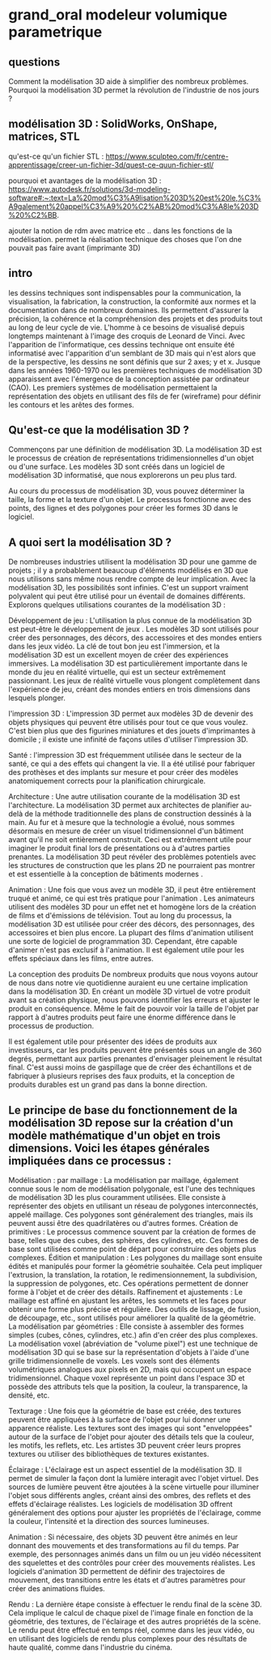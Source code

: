 # grand_oral modeleur volumique parametrique

## questions

Comment la modélisation 3D aide à simplifier des nombreux problèmes.
Pourquoi la modélisation 3D permet la révolution de l'industrie de nos jours ?

## modélisation 3D : SolidWorks, OnShape, matrices, STL

qu'est-ce qu'un fichier STL : https://www.sculpteo.com/fr/centre-apprentissage/creer-un-fichier-3d/quest-ce-quun-fichier-stl/

pourquoi et avantages de la modélisation 3D : https://www.autodesk.fr/solutions/3d-modeling-software#:~:text=La%20mod%C3%A9lisation%203D%20est%20le,%C3%A9galement%20appel%C3%A9%20%C2%AB%20mod%C3%A8le%203D%20%C2%BB.

ajouter la notion de rdm avec matrice etc .. dans les fonctions de la modélisation.
permet la réalisation technique des choses que l'on dne pouvait pas faire avant (imprimante 3D)

## intro
les dessins techniques sont indispensables pour la communication, la visualisation, la fabrication, la construction, la conformité aux normes et la documentation dans de nombreux domaines. Ils permettent d'assurer la précision, la cohérence et la compréhension des projets et des produits tout au long de leur cycle de vie. L'homme à ce besoins de visualisé depuis longtemps maintenant à l'image des croquis de Leonard de Vinci. Avec l'apparition de l'informatique, ces dessins technique ont ensuite été informatisé avec l'apparition d'un semblant de 3D mais qui n'est alors que de la perspective, les dessins ne sont définis que sur 2 axes; y et x. Jusque dans les années 1960-1970 ou les premières techniques de modélisation 3D apparaissent avec l'émergence de la conception assistée par ordinateur (CAO). Les premiers systèmes de modélisation permettaient la représentation des objets en utilisant des fils de fer (wireframe) pour définir les contours et les arêtes des formes.

## Qu'est-ce que la modélisation 3D ?
Commençons par une définition de modélisation 3D. La modélisation 3D est le processus de création de représentations tridimensionnelles d'un objet ou d'une surface. Les modèles 3D sont créés dans un logiciel de modélisation 3D informatisé, que nous explorerons un peu plus tard. 

Au cours du processus de modélisation 3D, vous pouvez déterminer la taille, la forme et la texture d'un objet. Le processus fonctionne avec des points, des lignes et des polygones pour créer les formes 3D dans le logiciel. 

## A quoi sert la modélisation 3D ? 
De nombreuses industries utilisent la modélisation 3D pour une gamme de projets ; il y a probablement beaucoup d'éléments modélisés en 3D que nous utilisons sans même nous rendre compte de leur implication. Avec la modélisation 3D, les possibilités sont infinies. C'est un support vraiment polyvalent qui peut être utilisé pour un éventail de domaines différents. Explorons quelques utilisations courantes de la modélisation 3D : 

Développement de jeu :
L'utilisation la plus connue de la modélisation 3D est peut-être le développement de jeux . Les modèles 3D sont utilisés pour créer des personnages, des décors, des accessoires et des mondes entiers dans les jeux vidéo. La clé de tout bon jeu est l'immersion, et la modélisation 3D est un excellent moyen de créer des expériences immersives.
La modélisation 3D est particulièrement importante dans le monde du jeu en réalité virtuelle, qui est un secteur extrêmement passionnant. Les jeux de réalité virtuelle vous plongent complètement dans l'expérience de jeu, créant des mondes entiers en trois dimensions dans lesquels plonger.

l'impression 3D : L'impression 3D permet aux modèles 3D de devenir des objets physiques qui peuvent être utilisés pour tout ce que vous voulez. C'est bien plus que des figurines miniatures et des jouets d'imprimantes à domicile ; il existe une infinité de façons utiles d'utiliser l'impression 3D.

Santé : l'impression 3D est fréquemment utilisée dans le secteur de la santé, ce qui a des effets qui changent la vie. Il a été utilisé pour fabriquer des prothèses et des implants sur mesure et pour créer des modèles anatomiquement corrects pour la planification chirurgicale. 

Architecture :
Une autre utilisation courante de la modélisation 3D est l'architecture. La modélisation 3D permet aux architectes de planifier au-delà de la méthode traditionnelle des plans de construction dessinés à la main. Au fur et à mesure que la technologie a évolué, nous sommes désormais en mesure de créer un visuel tridimensionnel d'un bâtiment avant qu'il ne soit entièrement construit.
Ceci est extrêmement utile pour imaginer le produit final lors de présentations ou à d'autres parties prenantes. La modélisation 3D peut révéler des problèmes potentiels avec les structures de construction que les plans 2D ne pourraient pas montrer et est essentielle à la conception de bâtiments modernes . 

Animation :
Une fois que vous avez un modèle 3D, il peut être entièrement truqué et animé, ce qui est très pratique pour l'animation . Les animateurs utilisent des modèles 3D pour un effet net et homogène lors de la création de films et d'émissions de télévision. Tout au long du processus, la modélisation 3D est utilisée pour créer des décors, des personnages, des accessoires et bien plus encore.
La plupart des films d'animation utilisent une sorte de logiciel de programmation 3D. Cependant, être capable d'animer n'est pas exclusif à l'animation. Il est également utile pour les effets spéciaux dans les films, entre autres. 

La conception des produits
De nombreux produits que nous voyons autour de nous dans notre vie quotidienne auraient eu une certaine implication dans la modélisation 3D. En créant un modèle 3D virtuel de votre produit avant sa création physique, nous pouvons identifier les erreurs et ajuster le produit en conséquence. Même le fait de pouvoir voir la taille de l'objet par rapport à d'autres produits peut faire une énorme différence dans le processus de production.

Il est également utile pour présenter des idées de produits aux investisseurs, car les produits peuvent être présentés sous un angle de 360 ​​degrés, permettant aux parties prenantes d'envisager pleinement le résultat final. C'est aussi moins de gaspillage que de créer des échantillons et de fabriquer à plusieurs reprises des faux produits, et la conception de produits durables est un grand pas dans la bonne direction.

## Le principe de base du fonctionnement de la modélisation 3D repose sur la création d'un modèle mathématique d'un objet en trois dimensions. Voici les étapes générales impliquées dans ce processus :

Modélisation : 
par maillage : La modélisation par maillage, également connue sous le nom de modélisation polygonale, est l'une des techniques de modélisation 3D les plus couramment utilisées. Elle consiste à représenter des objets en utilisant un réseau de polygones interconnectés, appelé maillage. Ces polygones sont généralement des triangles, mais ils peuvent aussi être des quadrilatères ou d'autres formes. 
Création de primitives : Le processus commence souvent par la création de formes de base, telles que des cubes, des sphères, des cylindres, etc. Ces formes de base sont utilisées comme point de départ pour construire des objets plus complexes.
Édition et manipulation : Les polygones du maillage sont ensuite édités et manipulés pour former la géométrie souhaitée. Cela peut impliquer l'extrusion, la translation, la rotation, le redimensionnement, la subdivision, la suppression de polygones, etc. Ces opérations permettent de donner forme à l'objet et de créer des détails.
Raffinement et ajustements : Le maillage est affiné en ajustant les arêtes, les sommets et les faces pour obtenir une forme plus précise et régulière. Des outils de lissage, de fusion, de découpage, etc., sont utilisés pour améliorer la qualité de la géométrie.
La modélisation par géométries : Elle consiste à assembler des formes simples (cubes, cônes, cylindres, etc.) afin d'en créer des plus complexes.
La modélisation voxel (abréviation de "volume pixel") est une technique de modélisation 3D qui se base sur la représentation d'objets à l'aide d'une grille tridimensionnelle de voxels. Les voxels sont des éléments volumétriques analogues aux pixels en 2D, mais qui occupent un espace tridimensionnel. Chaque voxel représente un point dans l'espace 3D et possède des attributs tels que la position, la couleur, la transparence, la densité, etc.


Texturage : Une fois que la géométrie de base est créée, des textures peuvent être appliquées à la surface de l'objet pour lui donner une apparence réaliste. Les textures sont des images qui sont "enveloppées" autour de la surface de l'objet pour ajouter des détails tels que la couleur, les motifs, les reflets, etc. Les artistes 3D peuvent créer leurs propres textures ou utiliser des bibliothèques de textures existantes.

Éclairage : L'éclairage est un aspect essentiel de la modélisation 3D. Il permet de simuler la façon dont la lumière interagit avec l'objet virtuel. Des sources de lumière peuvent être ajoutées à la scène virtuelle pour illuminer l'objet sous différents angles, créant ainsi des ombres, des reflets et des effets d'éclairage réalistes. Les logiciels de modélisation 3D offrent généralement des options pour ajuster les propriétés de l'éclairage, comme la couleur, l'intensité et la direction des sources lumineuses.

Animation : Si nécessaire, des objets 3D peuvent être animés en leur donnant des mouvements et des transformations au fil du temps. Par exemple, des personnages animés dans un film ou un jeu vidéo nécessitent des squelettes et des contrôles pour créer des mouvements réalistes. Les logiciels d'animation 3D permettent de définir des trajectoires de mouvement, des transitions entre les états et d'autres paramètres pour créer des animations fluides.

Rendu : La dernière étape consiste à effectuer le rendu final de la scène 3D. Cela implique le calcul de chaque pixel de l'image finale en fonction de la géométrie, des textures, de l'éclairage et des autres propriétés de la scène. Le rendu peut être effectué en temps réel, comme dans les jeux vidéo, ou en utilisant des logiciels de rendu plus complexes pour des résultats de haute qualité, comme dans l'industrie du cinéma.
